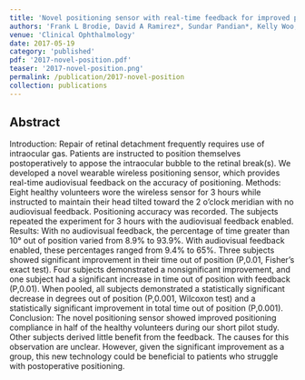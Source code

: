 ```yaml
---
title: 'Novel positioning sensor with real-time feedback for improved postoperative positioning: pilot study in control subjects'
authors: 'Frank L Brodie, David A Ramirez*, Sundar Pandian*, Kelly Woo, Ashwin Balakrishna, Eugene De Juan, Hyuck Choo, Robert H Grubbs'
venue: 'Clinical Ophthalmology'
date: 2017-05-19
category: 'published'
pdf: '2017-novel-position.pdf'
teaser: '2017-novel-position.png'
permalink: /publication/2017-novel-position
collection: publications
---
```


Abstract
-------
Introduction: Repair of retinal detachment frequently requires use of intraocular gas. Patients are instructed to position themselves postoperatively to appose the intraocular bubble to the retinal break(s). We developed a novel wearable wireless positioning sensor, which provides real-time audiovisual feedback on the accuracy of positioning.
Methods: Eight healthy volunteers wore the wireless sensor for 3 hours while instructed to maintain their head tilted toward the 2 o’clock meridian with no audiovisual feedback. Positioning accuracy was recorded. The subjects repeated the experiment for 3 hours with the
audiovisual feedback enabled.
Results: With no audiovisual feedback, the percentage of time greater than 10° out of position varied from 8.9% to 93.9%. With audiovisual feedback enabled, these percentages ranged from 9.4% to 65%. Three subjects showed significant improvement in their time out of position
(P,0.01, Fisher’s exact test). Four subjects demonstrated a nonsignificant improvement, and one subject had a significant increase in time out of position with feedback (P,0.01). When pooled, all subjects demonstrated a statistically significant decrease in degrees out of position (P,0.001, Wilcoxon test) and a statistically significant improvement in total time out of position (P,0.001).
Conclusion: The novel positioning sensor showed improved positioning compliance in half of the healthy volunteers during our short pilot study. Other subjects derived little benefit from the feedback. The causes for this observation are unclear. However, given the significant improvement as a group, this new technology could be beneficial to patients who struggle with postoperative positioning.
